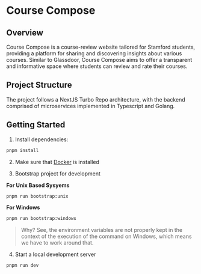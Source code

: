 # Course Compose

## Overview

Course Compose is a course-review website tailored for Stamford students, providing a platform for sharing and discovering insights about various courses. Similar to Glassdoor, Course Compose aims to offer a transparent and informative space where students can review and rate their courses.

## Project Structure

The project follows a NextJS Turbo Repo architecture, with the backend comprised of microservices implemented in Typescript and Golang.

## Getting Started

1. Install dependencies: 
```bash
pnpm install
```

2. Make sure that [Docker](https://www.docker.com/get-started/) is installed

3. Bootstrap project for development

**For Unix Based Sysyems**
```bash
pnpm run bootstrap:unix
```

**For Windows**
```bash
pnpm run bootstrap:windows
```

> Why? See, the environment variables are not properly kept in the context of the execution of the command on Windows, which means we have to work around that.

4. Start a local development server
```bash
pnpm run dev
```

